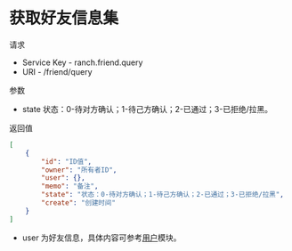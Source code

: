 # 获取好友信息集

请求
- Service Key - ranch.friend.query
- URI - /friend/query

参数
- state 状态：0-待对方确认；1-待己方确认；2-已通过；3-已拒绝/拉黑。

返回值
```json
[
    {
        "id": "ID值",
        "owner": "所有者ID",
        "user": {},
        "memo": "备注",
        "state": "状态：0-待对方确认；1-待己方确认；2-已通过；3-已拒绝/拉黑",
        "create": "创建时间"
    }
]
```
- user 为好友信息，具体内容可参考[用户](../../ranch-user/)模块。
